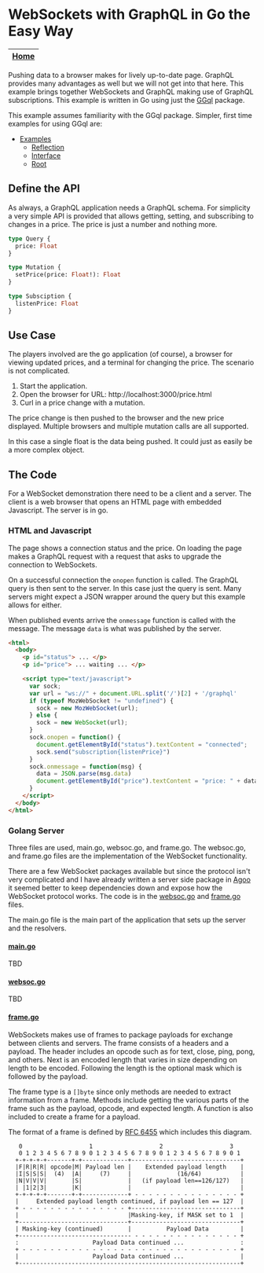 # WebSockets with GraphQL in Go the Easy Way

| [Home](../../README.md) |
| ----------------------- |

Pushing data to a browser makes for lively up-to-date page. GraphQL
provides many advantages as well but we will not get into that
here. This example brings together WebSockets and GraphQL making use
of GraphQL subscriptions. This example is written in Go using just the
[GGql](https://github.com/UHN/ggql) package.

This example assumes familiarity with the GGql package. Simpler, first
time examples for using GGql are:

 - [Examples](../README.md)
   - [Reflection](../reflection/README.md)
   - [Interface](../interface/README.md)
   - [Root](../root/README.md)

## Define the API

As always, a GraphQL application needs a GraphQL schema. For
simplicity a very simple API is provided that allows getting, setting,
and subscribing to changes in a price. The price is just a number and
nothing more.

```graphql
type Query {
  price: Float
}

type Mutation {
  setPrice(price: Float!): Float
}

type Subsciption {
  listenPrice: Float
}
```

## Use Case

The players involved are the go application (of course), a browser for
viewing updated prices, and a terminal for changing the price. The
scenario is not complicated.

 1. Start the application.
 2. Open the browser for URL: http://localhost:3000/price.html
 3. Curl in a price change with a mutation.

The price change is then pushed to the browser and the new price
displayed. Multiple browsers and multiple mutation calls are all
supported.

In this case a single float is the data being pushed. It could just as
easily be a more complex object.

## The Code

For a WebSocket demonstration there need to be a client and a
server. The client is a web browser that opens an HTML page with
embedded Javascript. The server is in go.

### HTML and Javascript

The page shows a connection status and the price. On loading the page
makes a GraphQL request with a request that asks to upgrade the
connection to WebSockets.

On a successful connection the `onopen` function is called. The
GraphQL query is then sent to the server. In this case just the query
is sent. Many servers might expect a JSON wrapper around the query but
this example allows for either.

When published events arrive the `onmessage` function is called with
the message. The message `data` is what was published by the server.

``` html
<html>
  <body>
    <p id="status"> ... </p>
    <p id="price"> ... waiting ... </p>

    <script type="text/javascript">
      var sock;
      var url = "ws://" + document.URL.split('/')[2] + '/graphql'
      if (typeof MozWebSocket != "undefined") {
        sock = new MozWebSocket(url);
      } else {
        sock = new WebSocket(url);
      }
      sock.onopen = function() {
        document.getElementById("status").textContent = "connected";
        sock.send("subscription{listenPrice}")
      }
      sock.onmessage = function(msg) {
        data = JSON.parse(msg.data)
        document.getElementById("price").textContent = "price: " + data["data"];
      }
    </script>
  </body>
</html>
```

### Golang Server

Three files are used, main.go, websoc.go, and frame.go. The websoc.go,
and frame.go files are the implementation of the WebSocket
functionality.

There are a few WebSocket packages available but since the protocol
isn't very complicated and I have already written a server side
package in [Agoo](https://github.com/ohler55/agoo) it seemed better to
keep dependencies down and expose how the WebSocket protocol
works. The code is in the [websoc.go](websoc.go) and
[frame.go](frame.go) files.

The main.go file is the main part of the application that sets up the
server and the resolvers.

#### [main.go](main.go)

TBD

#### [websoc.go](websoc.go)

TBD

#### [frame.go](frame.go)

WebSockets makes use of frames to package payloads for exchange
between clients and servers. The frame consists of a headers and a
payload. The header includes an opcode such as for text, close, ping,
pong, and others. Next is an encoded length that varies in size
depending on length to be encoded. Following the length is the
optional mask which is followed by the payload.

The frame type is a `[]byte` since only methods are needed to extract
information from a frame. Methods include getting the various parts of
the frame such as the payload, opcode, and expected length. A function
is also included to create a frame for a payload.

The format of a frame is defined by [RFC
6455](https://tools.ietf.org/html/rfc6455) which includes this
diagram.

```
   0                   1                   2                   3
   0 1 2 3 4 5 6 7 8 9 0 1 2 3 4 5 6 7 8 9 0 1 2 3 4 5 6 7 8 9 0 1
  +-+-+-+-+-------+-+-------------+-------------------------------+
  |F|R|R|R| opcode|M| Payload len |    Extended payload length    |
  |I|S|S|S|  (4)  |A|     (7)     |             (16/64)           |
  |N|V|V|V|       |S|             |   (if payload len==126/127)   |
  | |1|2|3|       |K|             |                               |
  +-+-+-+-+-------+-+-------------+ - - - - - - - - - - - - - - - +
  |     Extended payload length continued, if payload len == 127  |
  + - - - - - - - - - - - - - - - +-------------------------------+
  |                               |Masking-key, if MASK set to 1  |
  +-------------------------------+-------------------------------+
  | Masking-key (continued)       |          Payload Data         |
  +-------------------------------- - - - - - - - - - - - - - - - +
  :                     Payload Data continued ...                :
  + - - - - - - - - - - - - - - - - - - - - - - - - - - - - - - - +
  |                     Payload Data continued ...                |
  +---------------------------------------------------------------+
```
